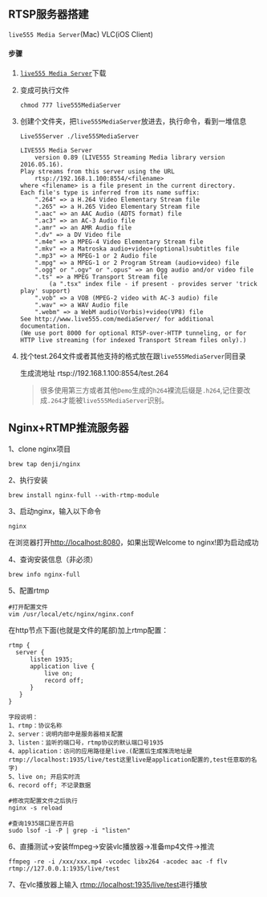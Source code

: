 ## RTSP服务器搭建

`live555 Media Server`(Mac) VLC(iOS Client)

#### 步骤

1. [`live555 Media Server`](https://link.jianshu.com?t=http://www.live555.com/)下载

2. 变成可执行文件

   ```undefined
   chmod 777 live555MediaServer
   ```

3. 创建个文件夹，把`live555MediaServer`放进去，执行命令，看到一堆信息

    ```
    Live55Server ./live555MediaServer 
    ```

    ```
    LIVE555 Media Server
        version 0.89 (LIVE555 Streaming Media library version 2016.05.16).
    Play streams from this server using the URL
        rtsp://192.168.1.100:8554/<filename>
    where <filename> is a file present in the current directory.
    Each file's type is inferred from its name suffix:
        ".264" => a H.264 Video Elementary Stream file
        ".265" => a H.265 Video Elementary Stream file
        ".aac" => an AAC Audio (ADTS format) file
        ".ac3" => an AC-3 Audio file
        ".amr" => an AMR Audio file
        ".dv" => a DV Video file
        ".m4e" => a MPEG-4 Video Elementary Stream file
        ".mkv" => a Matroska audio+video+(optional)subtitles file
        ".mp3" => a MPEG-1 or 2 Audio file
        ".mpg" => a MPEG-1 or 2 Program Stream (audio+video) file
        ".ogg" or ".ogv" or ".opus" => an Ogg audio and/or video file
        ".ts" => a MPEG Transport Stream file
            (a ".tsx" index file - if present - provides server 'trick play' support)
        ".vob" => a VOB (MPEG-2 video with AC-3 audio) file
        ".wav" => a WAV Audio file
        ".webm" => a WebM audio(Vorbis)+video(VP8) file
    See http://www.live555.com/mediaServer/ for additional documentation.
    (We use port 8000 for optional RTSP-over-HTTP tunneling, or for HTTP live streaming (for indexed Transport Stream files only).)
    ```

4. 找个test.264文件或者其他支持的格式放在跟`live555MediaServer`同目录

     生成流地址 rtsp://192.168.1.100:8554/test.264

    > 很多使用第三方或者其他`Demo`生成的`h264`裸流后缀是`.h264`,记住要改成`.264`才能被`live555MediaServer`识别。



## Nginx+RTMP推流服务器

1、clone nginx项目

```Shell
brew tap denji/nginx
```

2、执行安装

```Shell
brew install nginx-full --with-rtmp-module
```

3、启动nginx，输入以下命令

```Shell
nginx
```

在浏览器打开[http://localhost:8080](https://links.jianshu.com/go?to=http://localhost:8080)，如果出现Welcome to nginx!即为启动成功

4、查询安装信息（非必须）

```Shell
brew info nginx-full
```

5、配置rtmp

```Shell
#打开配置文件
vim /usr/local/etc/nginx/nginx.conf
```

在http节点下面(也就是文件的尾部)加上rtmp配置：

```
rtmp {
  server {  
      listen 1935;
      application live {
          live on;
          record off;
      }
   }
}

字段说明：
1、rtmp：协议名称
2、server：说明内部中是服务器相关配置
3、listen：监听的端口号，rtmp协议的默认端口号1935
4、application：访问的应用路径是live.(配置后生成推流地址是rtmp://localhost:1935/live/test这里live是application配置的,test任意取的名字)
5、live on; 开启实时流
6、record off; 不记录数据
```

```Shell
#修改完配置文件之后执行
nginx -s reload

#查询1935端口是否开启
sudo lsof -i -P | grep -i "listen"
```

6、直播测试->安装ffmpeg->安装vlc播放器->准备mp4文件->推流

```
ffmpeg -re -i /xxx/xxx.mp4 -vcodec libx264 -acodec aac -f flv rtmp://127.0.0.1:1935/live/test
```
7、在vlc播放器上输入 [rtmp://localhost:1935/live/test](https://links.jianshu.com/go?to=rtmp://localhost:1935/live/test)进行播放
